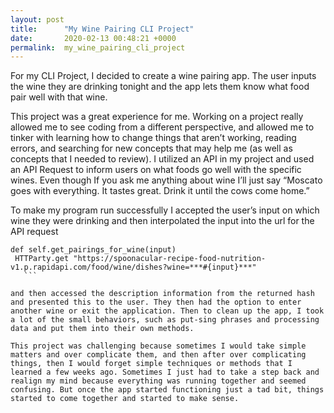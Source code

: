 ```yaml
---
layout: post
title:      "My Wine Pairing CLI Project"
date:       2020-02-13 00:48:21 +0000
permalink:  my_wine_pairing_cli_project
---
```



For my CLI Project, I decided to create a wine pairing app. The user inputs the wine they are drinking tonight and the app lets them know what food pair well with that wine. 

This project was a great experience for me. Working on a project really allowed me to see coding from a different perspective, and allowed me to tinker with learning how to change things that aren’t working, reading errors, and searching for new concepts that may help me (as well as concepts that I needed to review). I utilized an API in my project and used an API Request to inform users on what foods go well with the specific wines. Even though If you ask me anything about wine I’ll just say “Moscato goes with everything. It tastes great. Drink it until the cows come home.” 

 To make my program run successfully I accepted the user’s input on which wine they were drinking and then interpolated the input into the url for the API request 
 
 ```
 def self.get_pairings_for_wine(input)
  HTTParty.get "https://spoonacular-recipe-food-nutrition-v1.p.rapidapi.com/food/wine/dishes?wine=***#{input}***"
	``` 
	
and then accessed the description information from the returned hash and presented this to the user. They then had the option to enter another wine or exit the application. Then to clean up the app, I took a lot of the small behaviors, such as put-sing phrases and processing data and put them into their own methods. 

This project was challenging because sometimes I would take simple matters and over complicate them, and then after over complicating things, then I would forget simple techniques or methods that I learned a few weeks ago. Sometimes I just had to take a step back and realign my mind because everything was running together and seemed confusing. But once the app started functioning just a tad bit, things started to come together and started to make sense. 
